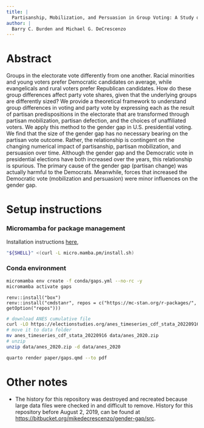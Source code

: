 ```yaml
---
title: | 
  Partisanship, Mobilization, and Persuasion in Group Voting: A Study of the Gender Gap
author: |
  Barry C. Burden and Michael G. DeCrescenzo
---
```


# Abstract

Groups in the electorate vote differently from one another.
Racial minorities and young voters prefer Democratic candidates on average, while evangelicals and rural voters prefer Republican candidates.
How do these group differences affect party vote shares, given that the underlying groups are differently sized? We provide a theoretical framework to understand group differences in voting and party vote by expressing each as the result of partisan predispositions in the electorate that are transformed through partisan mobilization, partisan defection, and the choices of unaffiliated voters.
We apply this method to the gender gap in U.S. presidential voting.
We find that the size of the gender gap has no necessary bearing on the partisan vote outcome.
Rather, the relationship is contingent on the changing numerical impact of partisanship, partisan mobilization, and persuasion over time.
Although the gender gap and the Democratic vote in presidential elections have both increased over the years, this relationship is spurious.
The primary cause of the gender gap (partisan change) was actually harmful to the Democrats.
Meanwhile, forces that increased the Democratic vote (mobilization and persuasion) were minor influences on the gender gap.


# Setup instructions

### Micromamba for package management

Installation instructions [here](https://mamba.readthedocs.io/en/latest/installation/micromamba-installation.html),

```sh
"${SHELL}" <(curl -L micro.mamba.pm/install.sh)
```

### Conda environment

```sh
micromamba env create -f conda/gaps.yml --no-rc -y
micromamba activate gaps
```

```{r}
renv::install("box")
renv::install("cmdstanr", repos = c("https://mc-stan.org/r-packages/", getOption("repos")))
```

```sh
# download ANES cumulative file
curl -LO https://electionstudies.org/anes_timeseries_cdf_stata_20220916
# move it to data folder
mv anes_timeseries_cdf_stata_20220916 data/anes_2020.zip
# unzip
unzip data/anes_2020.zip -d data/anes_2020
```


```sh
quarto render paper/gaps.qmd --to pdf
```



# Other notes

- The history for this repository was destroyed and recreated because large data files were checked in and difficult to remove.
History for this repository before August 2, 2019, can be found at <https://bitbucket.org/mikedecrescenzo/gender-gap/src>.

